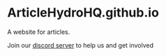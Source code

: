 # ArticleHydroHQ.github.io
A website for articles.

Join our [discord server](https://discord.gg/zUu492YQk3) to help us and get involved
